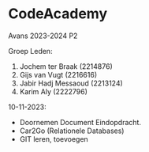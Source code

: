 # CodeAcademy
Avans 2023-2024 P2

Groep Leden:
1. Jochem ter Braak (2214876)
2. Gijs van Vugt (2216616)
3. Jabir Hadj Messaoud (2213124)
4. Karim Aly (2222796)

10-11-2023:
- Doornemen Document Eindopdracht.
- Car2Go (Relationele Databases)
- GIT leren, toevoegen
